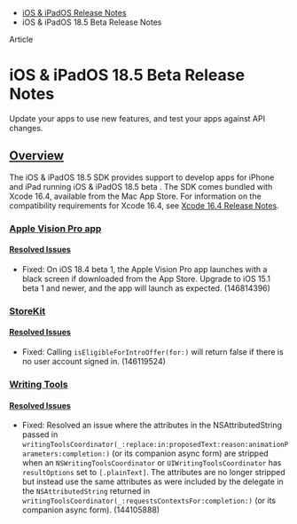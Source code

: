 - [iOS & iPadOS Release Notes](https://developer.apple.com/documentation/ios-ipados-release-notes)
- iOS & iPadOS 18.5 Beta Release Notes

Article

# iOS & iPadOS 18.5 Beta Release Notes

Update your apps to use new features, and test your apps against API changes.

## [Overview](https://developer.apple.com/documentation/ios-ipados-release-notes/ios-ipados-18_5-release-notes#Overview)

The iOS & iPadOS 18.5 SDK provides support to develop apps for iPhone and iPad running iOS & iPadOS 18.5 beta . The SDK comes bundled with Xcode 16.4, available from the Mac App Store. For information on the compatibility requirements for Xcode 16.4, see [Xcode 16.4 Release Notes](https://developer.apple.com/documentation/Xcode-Release-Notes/xcode-16_4-release-notes).

### [Apple Vision Pro app](https://developer.apple.com/documentation/ios-ipados-release-notes/ios-ipados-18_5-release-notes#Apple-Vision-Pro-app)

#### [Resolved Issues](https://developer.apple.com/documentation/ios-ipados-release-notes/ios-ipados-18_5-release-notes#Resolved-Issues)

- Fixed: On iOS 18.4 beta 1, the Apple Vision Pro app launches with a black screen if downloaded from the App Store. Upgrade to iOS 15.1 beta 1 and newer, and the app will launch as expected. (146814396)

### [StoreKit](https://developer.apple.com/documentation/ios-ipados-release-notes/ios-ipados-18_5-release-notes#StoreKit)

#### [Resolved Issues](https://developer.apple.com/documentation/ios-ipados-release-notes/ios-ipados-18_5-release-notes#Resolved-Issues)

- Fixed: Calling `isEligibleForIntroOffer(for:)` will return false if there is no user account signed in. (146119524)

### [Writing Tools](https://developer.apple.com/documentation/ios-ipados-release-notes/ios-ipados-18_5-release-notes#Writing-Tools)

#### [Resolved Issues](https://developer.apple.com/documentation/ios-ipados-release-notes/ios-ipados-18_5-release-notes#Resolved-Issues)

- Fixed: Resolved an issue where the attributes in the NSAttributedString passed in `writingToolsCoordinator(_:replace:in:proposedText:reason:animationParameters:completion:)` (or its companion async form) are stripped when an `NSWritingToolsCoordinator` or `UIWritingToolsCoordinator` has `resultOptions` set to `[.plainText]`. The attributes are no longer stripped but instead use the same attributes as were included by the delegate in the `NSAttributedString` returned in `writingToolsCoordinator(_:requestsContextsFor:completion:)` (or its companion async form). (144105888)
